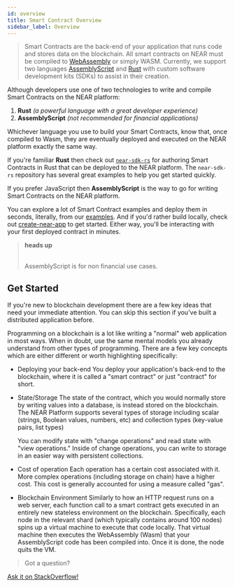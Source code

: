 ```yaml
---
id: overview
title: Smart Contract Overview
sidebar_label: Overview
---
```


> Smart Contracts are the back-end of your application that runs code and stores data on the blockchain. All smart contracts on NEAR must be compiled to [WebAssembly](https://webassembly.org/) or simply WASM. Currently, we support two languages [AssemblyScript](https://www.assemblyscript.org/) and [Rust](https://www.rust-lang.org/) with custom software development kits (SDKs) to assist in their creation.

Although developers use one of two technologies to write and compile Smart Contracts on the NEAR platform:

1. **Rust** *(a powerful language with a great developer experience)*
2. **AssemblyScript** *(not recommended for financial applications)*

Whichever language you use to build your Smart Contracts, know that, once compiled to Wasm, they are eventually deployed and executed on the NEAR platform exactly the same way.


If you're familiar **Rust** then check out <code>[near-sdk-rs](/docs/develop/contracts/rust/intro)</code> for authoring Smart Contracts in Rust that can be deployed to the NEAR platform.  The `near-sdk-rs` repository has several great examples to help you get started quickly.

If you prefer JavaScript then **AssemblyScript** is the way to go for writing Smart Contracts on the NEAR platform. 

You can explore a lot of Smart Contract examples and deploy them in seconds, literally, from our [examples](http://near.dev). And if you'd rather build locally, check out [create-near-app](https://github.com/near/create-near-app) to get started.  Either way, you'll be interacting with your first deployed contract in minutes.


<blockquote class="warning">
<strong>heads up</strong><br><br>

AssemblyScript is for non financial use cases.

</blockquote>

## Get Started

If you're new to blockchain development there are a few key ideas that need your immediate attention.  You can skip this section if you've built a distributed application before.

Programming on a blockchain is a lot like writing a "normal" web application in most ways. When in doubt, use the same mental models you already understand from other types of programming. There are a few key concepts which are either different or worth highlighting specifically:

- Deploying your back-end
  You deploy your application's back-end to the blockchain, where it is called a "smart contract" or just "contract" for short.

- State/Storage
  The state of the contract, which you would normally store by writing values into a database, is instead stored on the blockchain. The NEAR Platform supports several types of storage including scalar (strings, Boolean values, numbers, etc) and collection types (key-value pairs, list types)

  You can modify state with "change operations" and read state with "view operations." Inside of change operations, you can write to storage in an easier way with persistent collections.

- Cost of operation
  Each operation has a certain cost associated with it. More complex operations (including storage on chain) have a higher cost. This cost is generally accounted for using a measure called "gas".

- Blockchain Environment
  Similarly to how an HTTP request runs on a web server, each function call to a smart contract gets executed in an entirely new stateless environment on the blockchain. Specifically, each node in the relevant shard (which typically contains around 100 nodes) spins up a virtual machine to execute that code locally. That virtual machine then executes the WebAssembly (Wasm) that your AssemblyScript code has been compiled into. Once it is done, the node quits the VM.

>Got a question?
<a href="https://stackoverflow.com/questions/tagged/nearprotocol">
  <h8>Ask it on StackOverflow!</h8></a>
